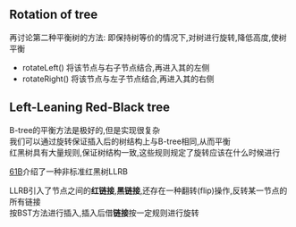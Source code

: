 ## Rotation of tree
再讨论第二种平衡树的方法:
即保持树等价的情况下,对树进行旋转,降低高度,使树平衡
- rotateLeft()  将该节点与右子节点结合,再进入其的左侧
- rotateRight() 将该节点与左子节点结合,再进入其的右侧

## Left-Leaning Red-Black tree
B-tree的平衡方法是极好的,但是实现很复杂  
我们可以通过旋转保证插入后的树结构上与B-tree相同,从而平衡  
红黑树具有大量规则,保证树结构一致,这些规则规定了旋转应该在什么时候进行  
  
[61B](https://joshhug.gitbooks.io/hug61b/content/chap11/chap115.html)介绍了一种非标准红黑树LLRB  
 
LLRB引入了节点之间的**红链接**,**黑链接**,还存在一种翻转(flip)操作,反转某一节点的所有链接  
按BST方法进行插入,插入后借**链接**按一定规则进行旋转

